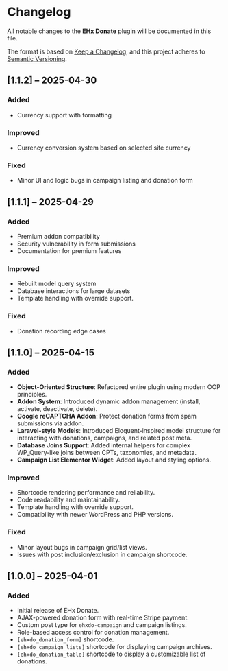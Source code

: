 # Changelog

All notable changes to the **EHx Donate** plugin will be documented in this file.

The format is based on [Keep a Changelog](https://keepachangelog.com/en/1.0.0/), and this project adheres to [Semantic Versioning](https://semver.org/spec/v2.0.0.html).

## [1.1.2] – 2025-04-30

### Added
- Currency support with formatting

### Improved
- Currency conversion system based on selected site currency

### Fixed
- Minor UI and logic bugs in campaign listing and donation form

## [1.1.1] – 2025-04-29

### Added
- Premium addon compatibility
- Security vulnerability in form submissions
- Documentation for premium features

### Improved
- Rebuilt model query system
- Database interactions for large datasets
- Template handling with override support.

### Fixed
- Donation recording edge cases

## [1.1.0] – 2025-04-15

### Added
- **Object-Oriented Structure**: Refactored entire plugin using modern OOP principles.
- **Addon System**: Introduced dynamic addon management (install, activate, deactivate, delete).
- **Google reCAPTCHA Addon**: Protect donation forms from spam submissions via addon.
- **Laravel-style Models**: Introduced Eloquent-inspired model structure for interacting with donations, campaigns, and related post meta.
- **Database Joins Support**: Added internal helpers for complex WP_Query-like joins between CPTs, taxonomies, and metadata.
- **Campaign List Elementor Widget**: Added layout and styling options.

### Improved
- Shortcode rendering performance and reliability.
- Code readability and maintainability.
- Template handling with override support.
- Compatibility with newer WordPress and PHP versions.

### Fixed
- Minor layout bugs in campaign grid/list views.
- Issues with post inclusion/exclusion in campaign shortcode.

## [1.0.0] – 2025-04-01

### Added
- Initial release of EHx Donate.
- AJAX-powered donation form with real-time Stripe payment.
- Custom post type for `ehxdo-campaign` and campaign listings.
- Role-based access control for donation management.
- `[ehxdo_donation_form]` shortcode.
- `[ehxdo_campaign_lists]` shortcode for displaying campaign archives.
- `[ehxdo_donation_table]` shortcode to display a customizable list of donations.
